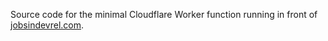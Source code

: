 Source code for the minimal Cloudflare Worker function running in front of [jobsindevrel.com](https://jobsindevrel.com).
